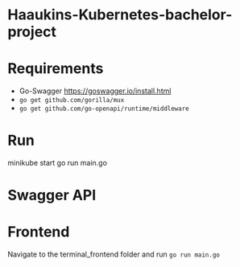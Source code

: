 # Haaukins-Kubernetes-bachelor-project

# Requirements
- Go-Swagger
  https://goswagger.io/install.html
-  ``go get github.com/gorilla/mux``
-  ``go get github.com/go-openapi/runtime/middleware``


# Run 
minikube start
go run main.go

# Swagger API

# Frontend
Navigate to the terminal_frontend folder and run
``go run main.go``
